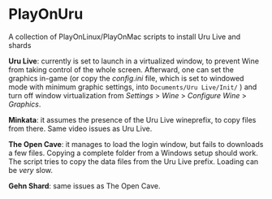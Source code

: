 # PlayOnUru
A collection of PlayOnLinux/PlayOnMac scripts to install Uru Live and shards

<b>Uru Live</b>: currently is set to launch in a virtualized window, to prevent Wine from taking control of the whole screen. Afterward, one can set the graphics in-game (or copy the <i>config.ini</i> file, which is set to windowed mode with minimum graphic settings, into <code>Documents/Uru Live/Init/</code> ) and turn off window virtualization from <i>Settings</i> > <i>Wine</i> > <i>Configure Wine</i> > <i>Graphics</i>.

<b>Minkata</b>: it assumes the presence of the Uru Live wineprefix, to copy files from there. Same video issues as Uru Live.

<b>The Open Cave</b>: it manages to load the login window, but fails to downloads a few files. Copying a complete folder from a Windows setup should work. The script tries to copy the data files from the Uru Live prefix. Loading can be <i>very</i> slow.

<b>Gehn Shard</b>: same issues as The Open Cave.

